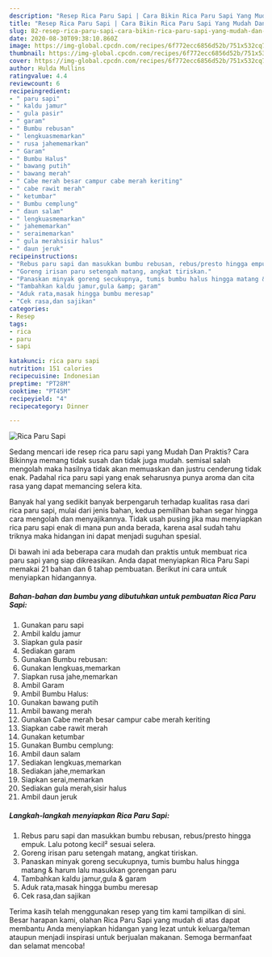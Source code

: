 ```yaml
---
description: "Resep Rica Paru Sapi | Cara Bikin Rica Paru Sapi Yang Mudah Dan Praktis"
title: "Resep Rica Paru Sapi | Cara Bikin Rica Paru Sapi Yang Mudah Dan Praktis"
slug: 82-resep-rica-paru-sapi-cara-bikin-rica-paru-sapi-yang-mudah-dan-praktis
date: 2020-08-30T09:38:10.860Z
image: https://img-global.cpcdn.com/recipes/6f772ecc6856d52b/751x532cq70/rica-paru-sapi-foto-resep-utama.jpg
thumbnail: https://img-global.cpcdn.com/recipes/6f772ecc6856d52b/751x532cq70/rica-paru-sapi-foto-resep-utama.jpg
cover: https://img-global.cpcdn.com/recipes/6f772ecc6856d52b/751x532cq70/rica-paru-sapi-foto-resep-utama.jpg
author: Hulda Mullins
ratingvalue: 4.4
reviewcount: 6
recipeingredient:
- " paru sapi"
- " kaldu jamur"
- " gula pasir"
- " garam"
- " Bumbu rebusan"
- " lengkuasmemarkan"
- " rusa jahememarkan"
- " Garam"
- " Bumbu Halus"
- " bawang putih"
- " bawang merah"
- " Cabe merah besar campur cabe merah keriting"
- " cabe rawit merah"
- " ketumbar"
- " Bumbu cemplung"
- " daun salam"
- " lengkuasmemarkan"
- " jahememarkan"
- " seraimemarkan"
- " gula merahsisir halus"
- " daun jeruk"
recipeinstructions:
- "Rebus paru sapi dan masukkan bumbu rebusan, rebus/presto hingga empuk. Lalu potong kecil² sesuai selera."
- "Goreng irisan paru setengah matang, angkat tiriskan."
- "Panaskan minyak goreng secukupnya, tumis bumbu halus hingga matang &amp; harum lalu masukkan gorengan paru"
- "Tambahkan kaldu jamur,gula &amp; garam"
- "Aduk rata,masak hingga bumbu meresap"
- "Cek rasa,dan sajikan"
categories:
- Resep
tags:
- rica
- paru
- sapi

katakunci: rica paru sapi 
nutrition: 151 calories
recipecuisine: Indonesian
preptime: "PT28M"
cooktime: "PT45M"
recipeyield: "4"
recipecategory: Dinner

---
```



![Rica Paru Sapi](https://img-global.cpcdn.com/recipes/6f772ecc6856d52b/751x532cq70/rica-paru-sapi-foto-resep-utama.jpg)

Sedang mencari ide resep rica paru sapi yang Mudah Dan Praktis? Cara Bikinnya memang tidak susah dan tidak juga mudah. semisal salah mengolah maka hasilnya tidak akan memuaskan dan justru cenderung tidak enak. Padahal rica paru sapi yang enak seharusnya punya aroma dan cita rasa yang dapat memancing selera kita.



Banyak hal yang sedikit banyak berpengaruh terhadap kualitas rasa dari rica paru sapi, mulai dari jenis bahan, kedua pemilihan bahan segar hingga cara mengolah dan menyajikannya. Tidak usah pusing jika mau menyiapkan rica paru sapi enak di mana pun anda berada, karena asal sudah tahu triknya maka hidangan ini dapat menjadi suguhan spesial.


Di bawah ini ada beberapa cara mudah dan praktis untuk membuat rica paru sapi yang siap dikreasikan. Anda dapat menyiapkan Rica Paru Sapi memakai 21 bahan dan 6 tahap pembuatan. Berikut ini cara untuk menyiapkan hidangannya.

<!--inarticleads1-->

##### Bahan-bahan dan bumbu yang dibutuhkan untuk pembuatan Rica Paru Sapi:

1. Gunakan  paru sapi
1. Ambil  kaldu jamur
1. Siapkan  gula pasir
1. Sediakan  garam
1. Gunakan  Bumbu rebusan:
1. Gunakan  lengkuas,memarkan
1. Siapkan  rusa jahe,memarkan
1. Ambil  Garam
1. Ambil  Bumbu Halus:
1. Gunakan  bawang putih
1. Ambil  bawang merah
1. Gunakan  Cabe merah besar campur cabe merah keriting
1. Siapkan  cabe rawit merah
1. Gunakan  ketumbar
1. Gunakan  Bumbu cemplung:
1. Ambil  daun salam
1. Sediakan  lengkuas,memarkan
1. Sediakan  jahe,memarkan
1. Siapkan  serai,memarkan
1. Sediakan  gula merah,sisir halus
1. Ambil  daun jeruk




<!--inarticleads2-->

##### Langkah-langkah menyiapkan Rica Paru Sapi:

1. Rebus paru sapi dan masukkan bumbu rebusan, rebus/presto hingga empuk. Lalu potong kecil² sesuai selera.
1. Goreng irisan paru setengah matang, angkat tiriskan.
1. Panaskan minyak goreng secukupnya, tumis bumbu halus hingga matang &amp; harum lalu masukkan gorengan paru
1. Tambahkan kaldu jamur,gula &amp; garam
1. Aduk rata,masak hingga bumbu meresap
1. Cek rasa,dan sajikan




Terima kasih telah menggunakan resep yang tim kami tampilkan di sini. Besar harapan kami, olahan Rica Paru Sapi yang mudah di atas dapat membantu Anda menyiapkan hidangan yang lezat untuk keluarga/teman ataupun menjadi inspirasi untuk berjualan makanan. Semoga bermanfaat dan selamat mencoba!
